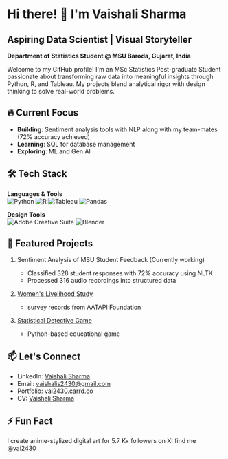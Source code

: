# Hi there! 👋 I'm Vaishali Sharma 

## Aspiring Data Scientist | Visual Storyteller
**Department of Statistics Student @ MSU Baroda, Gujarat, India**

Welcome to my GitHub profile! I'm an MSc Statistics Post-graduate Student passionate about transforming raw data into meaningful insights through Python, R, and Tableau. My projects blend analytical rigor with design thinking to solve real-world problems.

## 🔥 Current Focus
- **Building**: Sentiment analysis tools with NLP along with my team-mates (72% accuracy achieved)
- **Learning**: SQL for database management
- **Exploring**: ML and Gen AI 

## 🛠️ Tech Stack
**Languages & Tools**  
![Python](https://img.shields.io/badge/Python-3776AB?style=flat&logo=python&logoColor=white)
![R](https://img.shields.io/badge/R-276DC3?style=flat&logo=r&logoColor=white)
![Tableau](https://img.shields.io/badge/Tableau-E97627?style=flat&logo=tableau&logoColor=white)
![Pandas](https://img.shields.io/badge/Pandas-150458?style=flat&logo=pandas&logoColor=white)

**Design Tools**  
![Adobe Creative Suite](https://img.shields.io/badge/Adobe%20Creative%20Cloud-DA1F26?style=flat&logo=adobecreativecloud&logoColor=white)
![Blender](https://img.shields.io/badge/Blender-F5792A?style=flat&logo=blender&logoColor=white)

## 🌟 Featured Projects
1. Sentiment Analysis of MSU Student Feedback  (Currently working)
   - Classified 328 student responses with 72% accuracy using NLTK
   - Processed 316 audio recordings into structured data

2. [Women's Livelihood Study](https://github.com/yuu2430/Women-and-Livelihood-Project) 
   - survey records from AATAPI Foundation
   

3. [Statistical Detective Game](https://github.com/yuu2430/StatisticalDetetective)  
   - Python-based educational game

## 📫 Let's Connect
- LinkedIn: [Vaishali Sharma](https://linkedin.com/in/vai2430)
- Email: vaishalis2430@gmail.com
- Portfolio: [vai2430.carrd.co](https://vai2430.carrd.co/)
- CV: [Vaishali Sharma](https://github.com/yuu2430/yuu2430/blob/main/Vaishali_Sharma_CV.pdf)

## ⚡ Fun Fact
I create anime-stylized digital art for 5.7 K+ followers on X! find me [@vai2430](https://x.com/vai2430)
